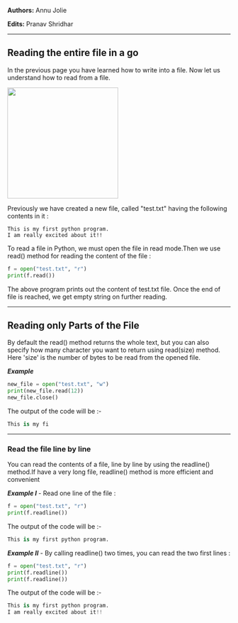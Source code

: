 **Authors:** Annu Jolie

**Edits:** Pranav Shridhar

***


## Reading the entire file in a go
In the previous page you have learned how to write into a file. Now let us understand how to read from a file. 

<img src="https://upload.wikimedia.org/wikipedia/commons/7/7a/Reading-297450.png"  width="250" height="250" float="left"/>

Previously we have created a new file, called "test.txt" having the following contents in it :
```
This is my first python program.
I am really excited about it!!
```
To read a file in Python, we must open the file in read mode.Then we use read() method for reading the content of the file :

```python
f = open("test.txt", "r")
print(f.read())
```
The above program prints out the content of test.txt file. Once the end of file is reached, we get empty string on further reading.

_____________________________________________________

## Reading only Parts of the File
By default the read() method returns the whole text, but you can also specify how many character you want to return using read(size) method. Here 'size' is the number of bytes to be read from the opened file.

**_Example_**
```python
new_file = open("test.txt", "w") 
print(new_file.read(12)) 
new_file.close()
```
The output of the code will be :-
```python
This is my fi
```
_____________________________________________________


### Read the file line by line
You can read the contents of a file, line by line by using the readline() method.If have a very long file, readline() method is more efficient and convenient

**_Example I_** - Read one line of the file :

```python
f = open("test.txt", "r")
print(f.readline())

```
The output of the code will be :-
```python
This is my first python program.
```

**_Example II_** - By calling readline() two times, you can read the two first lines :

```python
f = open("test.txt", "r")
print(f.readline())
print(f.readline())

```
The output of the code will be :-
```python
This is my first python program.
I am really excited about it!!
```

